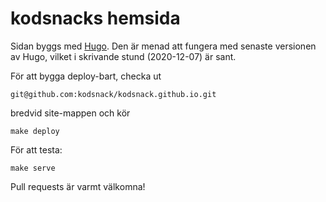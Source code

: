 # kodsnacks hemsida

Sidan byggs med [Hugo](https://gohugo.io). Den är menad att fungera med senaste versionen av Hugo, vilket i skrivande stund (2020-12-07) är sant.

För att bygga deploy-bart, checka ut

`git@github.com:kodsnack/kodsnack.github.io.git`

bredvid site-mappen och kör

    make deploy

För att testa:

    make serve

Pull requests är varmt välkomna!
